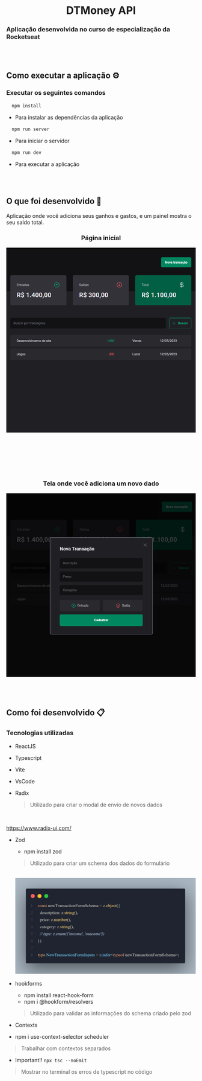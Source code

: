 <h1 align="center">DTMoney API</h1>

### Aplicação desenvolvida no curso de especialização da Rocketseat

</br></br>

## Como executar a aplicação ⚙️

### Executar os seguintes comandos

``` js
  npm install
```

- Para instalar as dependências da aplicação

``` js
  npm run server
```

- Para iniciar o servidor

``` js
  npm run dev
```

- Para executar a aplicação
</br>
</br>

## O que foi desenvolvido 🚀

Aplicação onde você adiciona seus ganhos e gastos, e um painel mostra o seu saldo total.

<h3 align="center">Página inicial</h3>

<img src="./src/assets/img/telaInicial.png"/>

</br></br></br></br></br>
<h3 align="center">Tela onde você adiciona um novo dado</h3>

<div align="center"><img src="./src/assets/img/addNewData.png"/></div>

</br></br>

## Como foi desenvolvido 📋

### Tecnologias utilizadas

- ReactJS
- Typescript
- Vite
- VsCode

- Radix
  > Utilizado para criar o modal de envio de novos dados
  </br>
https://www.radix-ui.com/

- Zod
    - npm install zod 
  > Utilizado para criar um schema dos dados do formulário
  </br>
  <img src="./src/assets/img/zod.png">

- hookforms
  - npm install react-hook-form
  - npm i @hookform/resolvers </br>
  > Utilizado para validar as informações do schema criado pelo zod

- Contexts
 - npm i use-context-selector scheduler
 > Trabalhar com contextos separados


 - Important!!
 ``` npx tsc --noEmit ```

 > Mostrar no terminal os erros de typescript no código

